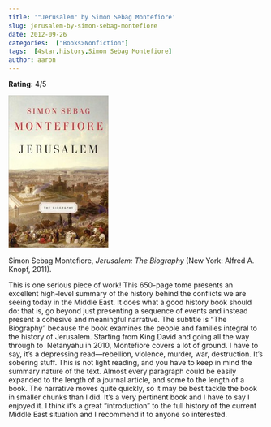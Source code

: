 ```yaml
---
title: '"Jerusalem" by Simon Sebag Montefiore'
slug: jerusalem-by-simon-sebag-montefiore
date: 2012-09-26
categories:  ["Books>Nonfiction"]
tags:  [4star,history,Simon Sebag Montefiore]
author: aaron
---
```


**Rating:** 4/5

![](cover1-197x300.jpg "Jerusalem")

Simon Sebag Montefiore, *Jerusalem: The Biography* (New York: Alfred A. Knopf, 2011).

This is one serious piece of work! This 650-page tome presents an excellent high-level summary of the history behind the conflicts we are seeing today in the Middle East. It does what a good history book should do: that is, go beyond just presenting a sequence of events and instead present a cohesive and meaningful narrative. The subtitle is “The Biography” because the book examines the people and families integral to the history of Jerusalem. Starting from King David and going all the way through to  Netanyahu in 2010, Montefiore covers a lot of ground. I have to say, it’s a depressing read—rebellion, violence, murder, war, destruction. It’s sobering stuff. This is not light reading, and you have to keep in mind the summary nature of the text. Almost every paragraph could be easily expanded to the length of a journal article, and some to the length of a book. The narrative moves quite quickly, so it may be best tackle the book in smaller chunks than I did. It’s a very pertinent book and I have to say I enjoyed it. I think it’s a great “introduction” to the full history of the current Middle East situation and I recommend it to anyone so interested.
